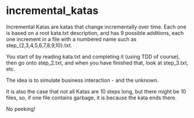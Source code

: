incremental_katas
=================

Incremental Katas are katas that change incrementally over time. 
Each one is based on a root kata.txt description, and has 9 possible additions,
each one increment in a file with a numbered name such as step_{2,3,4,5,6,7,8,9,10}.txt.

You start of by reading kata.txt and completing it (using TDD of course), then go onto step_2.txt,
and when you have finished that, look at step_3.txt, etc.

The idea is to simulate business interaction - and the unknown.

It is also the case that not all Katas are 10 steps long, but there might be 10 files, so, if one
file contains garbage, it is because the kata ends there.

No peeking!
